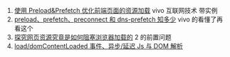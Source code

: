 1. [使用 Preload&Prefetch 优化前端页面的资源加载](https://juejin.cn/post/6893681741240909832)
   vivo 互联网技术 带实例
2. [preload、prefetch、preconnect 和 dns-prefetch 知多少](https://juejin.cn/post/6915204591730556935)
   vivo 的看懂了再看这个
3. [探究网页资源究竟是如何阻塞浏览器加载的](https://juejin.cn/post/6914479519394955271)
   2 的前置问题
4. [load/domContentLoaded 事件、异步/延迟 Js 与 DOM 解析](https://www.cnblogs.com/Bonnie3449/p/8419609.html)
